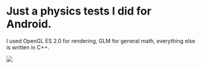 # Just a physics tests I did for Android. 

I used OpenGL ES 2.0 for rendering, GLM for general math, everything else is written in C++.

![](box.gif)
